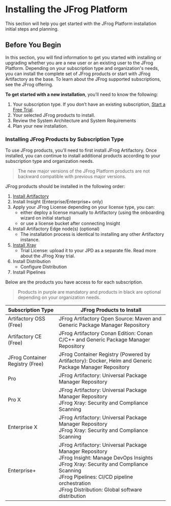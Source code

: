 # Installing the JFrog Platform
This section will help you get started with the JFrog Platform installation initial steps and planning.

## Before You Begin
In this section, you will find information to get you started with installing or upgrading whether you are a new user or an existing user to the JFrog Platform. Depending on your subscription type and organization's needs, you can install the complete set of JFrog products or start with JFrog Artifactory as the base. To learn about the JFrog supported subscriptions, see the JFrog offering.

**To get started with a new installation**, you'll need to know the following:

1. Your subscription type. If you don’t have an existing subscription, [Start a Free Trial](https://www.jfrogchina.com/start-free/).
2. Your selected JFrog products to install.
3. Review the System Architecture and System Requirements
4. Plan your new installation.

### Installing JFrog Products by Subscription Type
To use JFrog products, you'll need to first install JFrog Artifactory. Once installed, you can continue to install additional products according to your subscription type and organization needs. 

>The new major versions of the JFrog Platform products are not backward compatible with previous major versions.

JFrog products should be installed in the following order:

1. [Install Artifactory](https://www.jfrog.com/confluence/display/JFROG/Installing+Artifactory)
2. Install Insight (Enterprise/Enterprise+ only)
3. Apply your JFrog License depending on your license type, you can:
    * either deploy a license manually to Artifactory (using the onboarding wizard on initial startup)
    * or use a license bucket after connecting Insight
4. Install Artifactory Edge node(s) (optional)
    * The installation process is identical to installing any other Artifactory instance.
5. [Install Xray](https://www.jfrog.com/confluence/display/JFROG/Installing+Xray)
    * Trial License: upload it to your JPD as a separate file. Read more about the JFrog Xray trial.
6. Install Distribution
    * Configure Distribution
7. Install Pipelines

Below are the products you have access to for each subscription. 
>Products in purple are mandatory and products in black are optional depending on your organization needs.

| Subscription Type | JFrog Products to Install |
| ---- | ---- |
| Artifactory OSS (Free) |JFrog Artifactory Open Source: Maven and Generic Package Manager Repository |
| Artifactory CE (Free) | JFrog Artifactory Conan Edition: Conan C/C++ and Generic Package Manager Repository |
| JFrog Container Registry (Free) | JFrog Container Registry (Powered by Artifactory): Docker, Helm and Generic Package Manager Repository |
| Pro | JFrog Artifactory: Universal Package Manager Repository |
| Pro X | JFrog Artifactory: Universal Package Manager Repository <br>JFrog Xray: Security and Compliance Scanning |
| Enterprise X | JFrog Artifactory: Universal Package Manager Repository <br>JFrog Xray: Security and Compliance Scanning |
| Enterprise+ | JFrog Artifactory: Universal Package Manager Repository <br>JFrog Insight: Manage DevOps Insights <br>JFrog Xray: Security and Compliance Scanning <br>JFrog Pipelines: CI/CD pipeline orchestration  <br>JFrog Distribution: Global software distribution |




